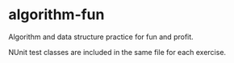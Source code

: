 # algorithm-fun
Algorithm and data structure practice for fun and profit. 

NUnit test classes are included in the same file for each exercise. 
